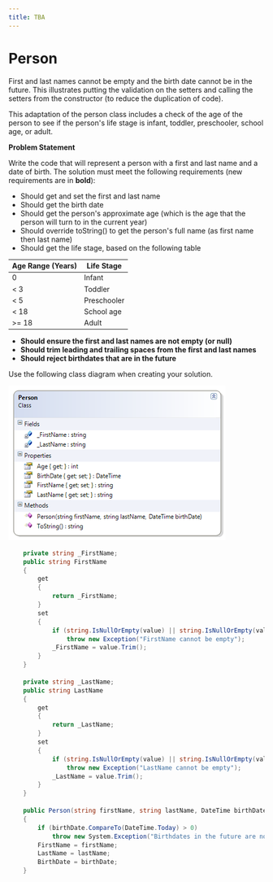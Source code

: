 ```yaml
---
title: TBA
---
```

# Person

First and last names cannot be empty and the birth date cannot be in the future. This illustrates putting the validation on the setters and calling the setters from the constructor (to reduce the duplication of code).

This adaptation of the person class includes a check of the age of the person to see if the person's life stage is infant, toddler, preschooler, school age, or adult.

**Problem Statement**

Write the code that will represent a person with a first and last name and a date of birth. The solution must meet the following requirements (new requirements are in **bold**):

* Should get and set the first and last name
* Should get the birth date
* Should get the person's approximate age (which is the age that the person will turn to in the current year)
* Should override toString() to get the person's full name (as first name then last name)
* Should get the life stage, based on the following table

Age Range (Years) | Life Stage
------------------|-------------
0                 | Infant
< 3               | Toddler
< 5               | Preschooler
< 18              | School age
>= 18             | Adult

* **Should ensure the first and last names are not empty (or null)**
* **Should trim leading and trailing spaces from the first and last names**
* **Should reject birthdates that are in the future**

Use the following class diagram when creating your solution.

![](G-Person.png)
 
```csharp
    private string _FirstName;
    public string FirstName
    {
        get
        {
            return _FirstName;
        }
        set
        {
            if (string.IsNullOrEmpty(value) || string.IsNullOrEmpty(value.Trim()))
                throw new Exception("FirstName cannot be empty");
            _FirstName = value.Trim();
        }
    }

    private string _LastName;
    public string LastName
    {
        get
        {
            return _LastName;
        }
        set
        {
            if (string.IsNullOrEmpty(value) || string.IsNullOrEmpty(value.Trim()))
                throw new Exception("LastName cannot be empty");
            _LastName = value.Trim();
        }
    }

    public Person(string firstName, string lastName, DateTime birthDate)
    {
        if (birthDate.CompareTo(DateTime.Today) > 0)
            throw new System.Exception("Birthdates in the future are not allowed");
        FirstName = firstName;
        LastName = lastName;
        BirthDate = birthDate;
    }
```
